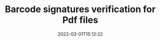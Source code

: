 ---
############################# Static ############################
layout: "auto-gen-signature"
date: 2022-03-01T15:12:22
draft: false
operation: Verify
signaturetype: Barcode
fileformat: Pdf
productName: .NET
lang: en
productCode: net
otherformats: pdf doc docx docm dot dotm dotx odt ott rtf xls xlsx xlsm xlsb csv ods ots xltx xltm ppt pptx pps ppsx odp otp potx potm pptm ppsm png jpg bmp gif tiff svg webp wmf
breadcrumb: Put Barcode signature on Pdf for C#

############################# Head ############################
head_title: "Verification of Barcode signatures for Pdf files in C#"
head_description: "Use only a few lines of .NET code to verify Pdf documents and their Barcode signatures."

############################# Header ############################
title: "Barcode signatures verification for Pdf files"
description: "API for .NET provides opportunity to verify Barcode signatures at Pdf documents. Verification of e-signatures inside your Pdf documents might be performed quickly and easily."
bg_image: "https://cms.admin.containerize.com/templates/aspose/App_Themes/V3/images/bg/header1.png"
bg_overlay: false
button:
    enable: true

############################# SubMenu ############################
submenu:
    enable: true

    left:
        img_alt: "GroupDocs.Signature for .NET"
        image: "https://cms.admin.containerize.com/templates/groupdocs/images/product-logos/90x90-noborder/groupdocs-signature-net.png"
        product: "GroupDocs.Signature"
        platform: ".NET"



############################# About ############################
about:
    enable: true
    title: "Discover GroupDocs.Signature for .NET API features"
    content: |
        [GroupDocs.Signature for .NET](https://products.groupdocs.com/signature/net/) API for .NET provides wide range of ways to process numerous documents formats by using electronic signatures. Many types of digital signature as text, image, barcode, QR-code, stamp, form-field and metadata are supported. Customers can add, remove, edit, validate, or search digital signatures at PDF, Microsoft Word, Excel, PowerPoint and many image documents. Astonishing number of additional features and settings are available.
    

############################# Steps ############################
steps:
    enable: true
    title_left: "How to validate Barcode signatures in your Pdf document"
    content_left: |
        [GroupDocs.Signature for .NET](https://products.groupdocs.com/signature/net/) for .NET includes useful features like verification of Barcode signatures placed at Pdf documents. Use this opportunity without implementing extra code.
        
        * Firstly, instantiate Signature class providing as a constructor parameter path to a document which is supposed to be verified.
        * Secondly, create a new VerifyOptions object and set up all required properties.
        * Invoke Signature's object Verify method passing VerifyOptions instance.
        * Finally, process verification result.

    title_right: "System Requirements"
    content_right: |
        GroupDocs.Signature for .NET are supported on all major platforms and operating systems. Before executing the code below, please make sure that you have the following prerequisites installed on your system.

        * Operating systems: Microsoft Windows, Linux, MacOS
        * Development environments: Microsoft Visual Studio, Xamarin, MonoDevelop
        * Frameworks: .NET Framework, .NET Standard, .NET Core, Mono
        * Download the latest version of GroupDocs.Signature for .NET from [Nuget](https://www.nuget.org/packages/groupdocs.signature)
         
    code: |
        ```csharp    
        
        // Set up input Pdf file
        string filePath = "input.pdf";

        // Instantiate Signature for input file
        using (var signature = new GroupDocs.Signature.Signature(filePath))
        {
                //Provide verification options
                BarcodeVerifyOptions options = new BarcodeVerifyOptions()
                {
                    // process only specified page
                    PageNumber = 3,
                    AllPages = false,
                    // set up text match type
                    MatchType = TextMatchType.Contains,
                    // specify text pattern to search
                    Text = "Special signature",
                };

                // Verify document signatures
                VerificationResult result = signature.Verify(options);

                //process result
                if (result.IsValid)
                {
                    //..
                }
        }

        ```

############################# Demos ############################
demos:
    enable: true
    title: "Signing with Barcode signatures Live Demo"
    content: |
       Add various electronic signatures to Pdf file right now by visiting the [GroupDocs.Signature App](https://products.groupdocs.app/signature/family) website.          

############################# More Formats ############################
more_formats:
    enable: true
    title: "Signing Other Document Formats with Barcode using C#"
    content: |
        .NET Barcode signatures management API for documents and images. Add Barcode signatures to some of the popular file formats as stated below.
    format: 
       
       
back_to_top:
    enable: true
---